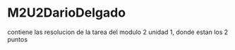 # M2U2DarioDelgado
contiene las resolucion de la tarea del modulo 2 unidad 1, donde estan los 2 puntos
